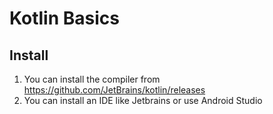 # Kotlin Basics

## Install

1. You can install the compiler from https://github.com/JetBrains/kotlin/releases
1. You can install an IDE like Jetbrains or use Android Studio

